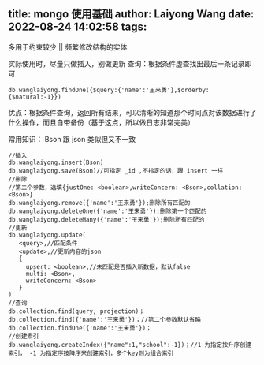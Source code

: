 title: mongo 使用基础
author: Laiyong Wang
date: 2022-08-24 14:02:58
tags:
---
多用于约束较少 || 频繁修改结构的实体

实际使用时，尽量只做插入，别做更新
查询：根据条件虚查找出最后一条记录即可
```
db.wanglaiyong.findOne({$query:{'name':'王来勇'},$orderby:{$natural:-1}})
```
优点：根据条件查询，返回所有结果，可以清晰的知道那个时间点对该数据进行了什么操作，而且自带备份（基于这点，所以做日志非常完美）

常用知识：
Bson 跟 json 类似但又不一致
```
//插入
db.wanglaiyong.insert(Bson)
db.wanglaiyong.save(Bson)//可指定 _id ,不指定的话，跟 insert 一样
//删除
//第二个参数，选填{justOne: <boolean>,writeConcern: <Bson>,collation:<Bson>}
db.wanglaiyong.remove({'name':'王来勇'});删除所有匹配的
db.wanglaiyong.deleteOne({'name':'王来勇'});删除第一个匹配的
db.wanglaiyong.deleteMany({'name':'王来勇'});删除所有匹配的
//更新
db.wanglaiyong.update(
   <query>,//匹配条件
   <update>,//更新内容的json
   {
     upsert: <boolean>,//未匹配是否插入新数据，默认false
     multi: <Bson>,
     writeConcern: <Bson>
   }
)
//查询
db.collection.find(query, projection)；
db.collection.find({'name':'王来勇'})；//第二个参数默认省略
db.collection.findOne({'name':'王来勇'})；
//创建索引
db.wanglaiyong.createIndex({"name":1,"school":-1})；//1 为指定按升序创建索引， -1 为指定序按降序来创建索引，多个key则为组合索引
```